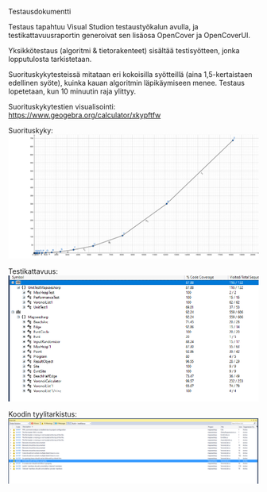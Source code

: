 Testausdokumentti

Testaus tapahtuu Visual Studion testaustyökalun avulla, ja testikattavuusraportin generoivat sen lisäosa OpenCover ja OpenCoverUI.

Yksikkötestaus (algoritmi & tietorakenteet) sisältää testisyötteen, jonka lopputulosta tarkistetaan.

Suorituskykytesteissä mitataan eri kokoisilla syötteillä (aina 1,5-kertaistaen edellinen syöte), kuinka kauan algoritmin läpikäymiseen menee. Testaus lopetetaan, kun 10 minuutin raja ylittyy.

Suorituskykytestien visualisointi: https://www.geogebra.org/calculator/xkypftfw

Suorituskyky:
![](Performance.png)

Testikattavuus:
![](Testikattavuus.png)

Koodin tyylitarkistus:
![](StyleCop.png)
